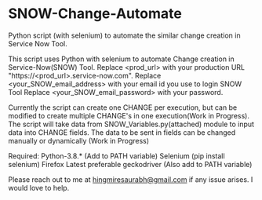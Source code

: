 # SNOW-Change-Automate
Python script (with selenium) to automate the similar change creation in Service Now Tool. 

This script uses Python with selenium to automate Change creation in Service-Now(SNOW) Tool.
Replace <prod_url> with your production URL "https://<prod_url>.service-now.com".
Replace <your_SNOW_email_address> with your email id you use to login SNOW Tool
Replace <your_SNOW_email_password> with your password.

Currently the script can create one CHANGE per execution, but can be modified to create multiple CHANGE's in one execution(Work in Progress).
The script will take data from SNOW_Variables.py(attached) module to input data into CHANGE fields.
The data to be sent in fields can be changed manually or dynamically (Work in Progress)

Required:
Python-3.8.* (Add to PATH variable)
Selenium (pip install selenium)
Firefox Latest preferable
geckodriver (Also add to PATH variable)

Please reach out to me at hingmiresaurabh@gmail.com if any issue arises. I would love to help.
